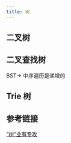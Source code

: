 ```yaml
---
title: 树
---
```



## 二叉树




## 二叉查找树

BST-> 中序遍历是递增的

## Trie 树





## 参考链接

[“树”业有专攻](https://juejin.cn/post/6844904199050756110#heading-13)